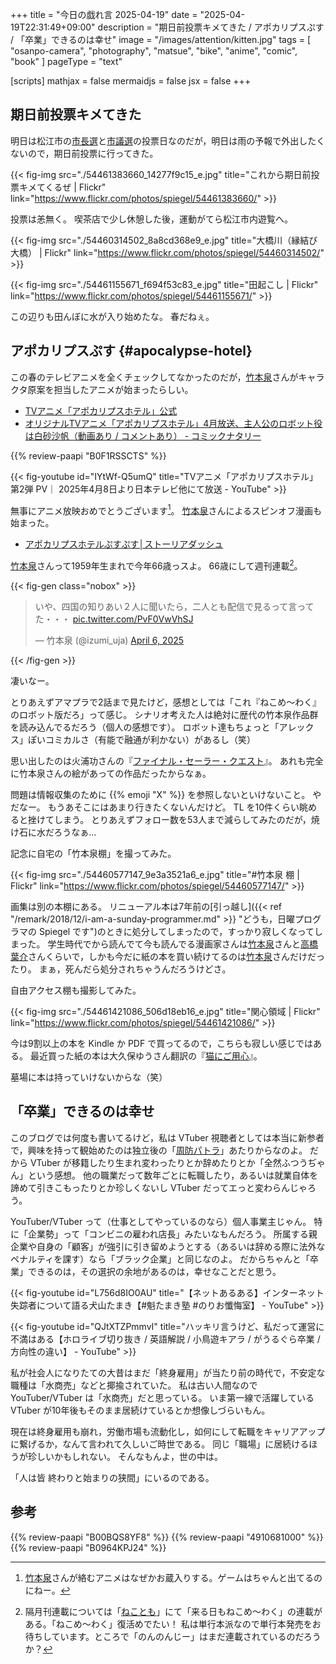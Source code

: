 +++
title = "今日の戯れ言 2025-04-19"
date =  "2025-04-19T22:31:49+09:00"
description = "期日前投票キメてきた / アポカリプスぷす / 「卒業」できるのは幸せ"
image = "/images/attention/kitten.jpg"
tags = [ "osanpo-camera", "photography", "matsue", "bike", "anime", "comic", "book" ]
pageType = "text"

[scripts]
  mathjax = false
  mermaidjs = false
  jsx = false
+++

## 期日前投票キメてきた

明日は松江市の[市長選](https://go2senkyo.com/local/senkyo/22179 "松江市長選挙 - 2025年04月20日投票 | 島根県松江市 | 選挙ドットコム")と[市議選](https://go2senkyo.com/local/senkyo/22180 "松江市議会議員選挙 - 2025年04月20日投票 | 島根県松江市 | 選挙ドットコム")の投票日なのだが，明日は雨の予報で外出したくないので，期日前投票に行ってきた。

{{< fig-img src="./54461383660_14277f9c15_e.jpg" title="これから期日前投票キメてくるぜ | Flickr" link="https://www.flickr.com/photos/spiegel/54461383660/" >}}

投票は恙無く。
喫茶店で少し休憩した後，運動がてら松江市内遊覧へ。

{{< fig-img src="./54460314502_8a8cd368e9_e.jpg" title="大橋川（縁結び大橋） | Flickr" link="https://www.flickr.com/photos/spiegel/54460314502/" >}}

{{< fig-img src="./54461155671_f694f53c83_e.jpg" title="田起こし | Flickr" link="https://www.flickr.com/photos/spiegel/54461155671/" >}}

この辺りも田んぼに水が入り始めたな。
春だねぇ。

## アポカリプスぷす {#apocalypse-hotel}

この春のテレビアニメを全くチェックしてなかったのだが，[竹本泉]さんがキャラクタ原案を担当したアニメが始まったらしい。

- [TVアニメ「アポカリプスホテル」公式](https://apocalypse-hotel.jp/)
- [オリジナルTVアニメ「アポカリプスホテル」4月放送、主人公のロボット役は白砂沙帆（動画あり / コメントあり） - コミックナタリー](https://natalie.mu/comic/news/608843)

{{% review-paapi "B0F1RSSCTS" %}} <!-- アニメ アポカリプスホテル 竹本泉 -->

{{< fig-youtube id="IYtWf-Q5umQ" title="TVアニメ「アポカリプスホテル」第2弾 PV｜ 2025年4月8日より日本テレビ他にて放送 - YouTube" >}}

無事にアニメ放映おめでとうございます[^a1]。
[竹本泉]さんによるスピンオフ漫画も始まった。

[^a1]: [竹本泉]さんが絡むアニメはなぜかお蔵入りする。ゲームはちゃんと出てるのにねー。

- [アポカリプスホテルぷすぷす│ストーリアダッシュ](https://storia.takeshobo.co.jp/manga/apo_hotel/)

[竹本泉]さんって1959年生まれで今年66歳っスよ。
66歳にして週刊連載[^it1]。

[^it1]: 隔月刊連載については「[ねことも](https://www.daitosha.jp/category.php?key=400 "ねことも　［偶数月16日発売］｜大都社")」にて「来る日もねこめ～わく」の連載がある。「ねこめ～わく」復活めでたい！ 私は単行本派なので単行本発売をお待ちしています。ところで「のんのんじー」はまだ連載されているのだろうか？

{{< fig-gen class="nobox" >}}
<blockquote class="twitter-tweet"><p lang="ja" dir="ltr">いや、四国の知りあい２人に聞いたら，二人とも配信で見るって言ってた・・・ <a href="https://t.co/PvF0VwVhSJ">pic.twitter.com/PvF0VwVhSJ</a></p>&mdash; 竹本泉 (@izumi_uja) <a href="https://twitter.com/izumi_uja/status/1908716726604489195?ref_src=twsrc%5Etfw">April 6, 2025</a></blockquote> <script async src="https://platform.twitter.com/widgets.js" charset="utf-8"></script>
{{< /fig-gen >}}

凄いなー。

とりあえずアマプラで2話まで見たけど，感想としては「これ『ねこめ〜わく』のロボット版だろ」って感じ。
シナリオ考えた人は絶対に歴代の竹本泉作品群を読み込んでるだろう（個人の感想です）。
ロボット達もちょっと「アレックス」ぽいコミカルさ（有能で融通が利かない）があるし（笑）

思い出したのは火浦功さんの『[ファイナル・セーラー・クエスト](https://www.amazon.co.jp/dp/B00BQS8YF8?tag=baldandersinf-22&linkCode=ogi&th=1&psc=1 "Amazon.co.jp: ファイナル・セーラー・クエスト【補完計画】 eBook : 火浦功, 竹本泉: 本")』。
あれも完全に竹本泉さんの絵があっての作品だったからなぁ。

問題は情報収集のために {{% emoji "X" %}} を参照しないといけないこと。
やだなー。
もうあそこにはあまり行きたくないんだけど。
TL を10件くらい眺めると挫けてしまう。
とりあえずフォロー数を53人まで減らしてみたのだが，焼け石に水だろうなぁ...

記念に自宅の「竹本泉棚」を撮ってみた。

{{< fig-img src="./54460577147_9e3a3521a6_e.jpg" title="#竹本泉 棚 | Flickr" link="https://www.flickr.com/photos/spiegel/54460577147/" >}}

画集は別の本棚にある。
リニューアル本は7年前の[引っ越し]({{< ref "/remark/2018/12/i-am-a-sunday-programmer.md" >}} "どうも，日曜プログラマの Spiegel です")のときに処分してしまったので，すっかり寂しくなってしまった。
学生時代でから読んでて今も読んでる漫画家さんは[竹本泉]さんと[高橋葉介]さんくらいで，しかも今だに紙の本を買い続けてるのは[竹本泉]さんだけだったり。
まぁ，死んだら処分されちゃうんだろうけどさ。

自由アクセス棚も撮影してみた。

{{< fig-img src="./54461421086_506d18eb16_e.jpg" title="関心領域 | Flickr" link="https://www.flickr.com/photos/spiegel/54461421086/" >}}

今は9割以上の本を Kindle か PDF で買ってるので，こちらも寂しい感じではある。
最近買った紙の本は大久保ゆうさん翻訳の『[猫にご用心](https://www.amazon.co.jp/dp/4910681000?tag=baldandersinf-22&linkCode=ogi&th=1&psc=1 "猫にご用心 知られざる猫文学の世界 (soyogo books) | 大久保ゆう, 大久保ゆう, ウィリアム・ボールドウィン, ウィリアム・クーム, ジョン・ダンロップ, マリオン・フローレンス・ランシング, アビー・モートン・ディアズ, モード・D・ハヴィランド |本 | 通販 | Amazon")』。

墓場に本は持っていけないからな（笑）

## 「卒業」できるのは幸せ

このブログでは何度も書いてるけど，私は VTuber 視聴者としては本当に新参者で，興味を持って観始めたのは独立後の「[周防パトラ](https://www.youtube.com/@Patra_Suou "Patra Channel / 周防パトラ - YouTube")」あたりからなのよ。
だから VTuber が移籍したり生まれ変わったりとか辞めたりとか「全然ふつうぢゃん」という感想。
他の職業だって数年ごとに転職したり，あるいは就業自体を諦めて引きこもったりとか珍しくないし VTuber だってエっと変わらんじゃろう。

YouTuber/VTuber って（仕事としてやっているのなら）個人事業主じゃん。
特に「企業勢」って「コンビニの雇われ店長」みたいなもんだろう。
所属する親企業や自身の「顧客」が強引に引き留めようとする（あるいは辞める際に法外なペナルティを課す）なら「ブラック企業」と同じなのよ。
だからちゃんと「卒業」できるのは，その選択の余地があるのは，幸せなことだと思う。

{{< fig-youtube id="L756d8IO0AU" title="【ネットあるある】インターネット失踪者について語る犬山たまき【#魁たまき塾 #のりお懺悔室】 - YouTube" >}}

{{< fig-youtube id="QJtXTZPmmvI" title="ハッキリ言うけど、私だって運営に不満はある【ホロライブ切り抜き / 英語解説 / 小鳥遊キアラ / がうるぐら卒業 / 方向性の違い】 - YouTube" >}}

私が社会人になりたての大昔はまだ「終身雇用」が当たり前の時代で，不安定な職種は「水商売」などと揶揄されていた。
私は古い人間なので YouTuber/VTuber は「水商売」だと思っている。
いま第一線で活躍している VTuber が10年後もそのまま居続けているとか想像しづらいもん。

現在は終身雇用も崩れ，労働市場も流動化し，如何にして転職をキャリアアップに繋げるか，なんて言われて久しいご時世である。
同じ「職場」に居続けるほうが珍しいかもしれない。
そんなもんよ，世の中は。

「人は皆 終わりと始まりの狭間」にいるのである。

[竹本泉]: https://x.com/izumi_uja "竹本泉（@izumi_uja）さん / X"
[高橋葉介]: http://blog.livedoor.jp/planet_of_blackness/ "高橋葉介ウヱブサイト"

## 参考

{{% review-paapi "B00BQS8YF8" %}} <!-- ファイナル・セーラー・クエスト【補完計画】 火浦功 竹本泉 -->
{{% review-paapi "4910681000" %}} <!-- 猫にご用心 大久保ゆう翻訳 -->
{{% review-paapi "B0964KPJ24" %}} <!-- エルの唄 -->
